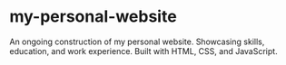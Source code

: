 # my-personal-website
An ongoing construction of my personal website. Showcasing skills, education, and work experience. Built with HTML, CSS, and JavaScript.
